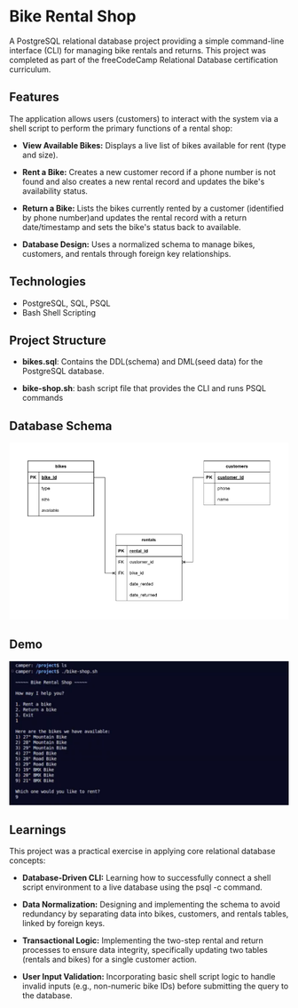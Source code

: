 # Bike Rental Shop

A PostgreSQL relational database project providing a simple command-line interface (CLI) for managing bike rentals and returns. This project was completed as part of the freeCodeCamp Relational Database certification curriculum.

## Features

The application allows users (customers) to interact with the system via a shell script to perform the primary functions of a rental shop:

- **View Available Bikes:** Displays a live list of bikes available for rent (type and size).

- **Rent a Bike:** Creates a new customer record if a phone number is not found and also creates a new rental record and updates the bike's availability status.

- **Return a Bike:** Lists the bikes currently rented by a customer (identified by phone number)and updates the rental record with a return date/timestamp and sets the bike's status back to available.

- **Database Design:** Uses a normalized schema to manage bikes, customers, and rentals through foreign key relationships.

## Technologies

- PostgreSQL, SQL, PSQL
- Bash Shell Scripting

## Project Structure

- **bikes.sql**: Contains the DDL(schema) and DML(seed data) for the PostgreSQL database.

- **bike-shop.sh**: bash script file that provides the CLI and runs PSQL commands

## Database Schema

![Database schema of Bike Shop](assets/BikeShop.drawio.png)

## Demo
[![Click to Watch Demo](assets/BikeShopDemoThumbnail.png)](https://youtu.be/gmmCyFcucCs)

## Learnings
This project was a practical exercise in applying core relational database concepts:

- **Database-Driven CLI:** Learning how to successfully connect a shell script environment to a live database using the psql -c command.

- **Data Normalization:** Designing and implementing the schema to avoid redundancy by separating data into bikes, customers, and rentals tables, linked by foreign keys.

- **Transactional Logic:** Implementing the two-step rental and return processes to ensure data integrity, specifically updating two tables (rentals and bikes) for a single customer action.

- **User Input Validation:** Incorporating basic shell script logic to handle invalid inputs (e.g., non-numeric bike IDs) before submitting the query to the database.

